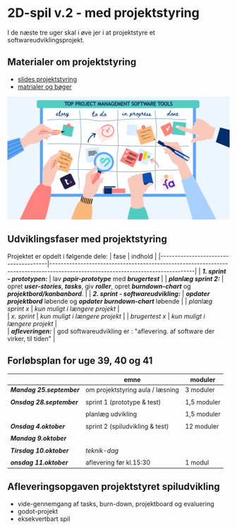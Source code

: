 <h1>2D-spil v.2 - med projektstyring</h1>

I de næste tre uger skal i øve jer i at projektstyre et softwareudviklingsprojekt.

## Materialer om projektstyring
- [slides projektstyring](slides_projektstyring.pdf)    
- [matrialer og bøger](materialeplan.md)

![boeard](pic_board.png)

## Udviklingsfaser med projektstyring

Projektet er opdelt i følgende dele:
| fase                                 | indhold                                                                                                                         |
|--------------------------------------|---------------------------------------------------------------------------------------------------------------------------------|
| ***1. sprint - prototypen:***        | lav ***papir-prototype*** med ***brugertest***                                                                                  |
| ***planlæg sprint 2:***              | opret ***user-stories***, ***tasks***, giv ***roller***, opret ***burndown-chart*** og ***projektbord/kanbanbord***.            |
| ***2. sprint - softwareudvikling:*** |  ***opdater projektbord*** løbende og ***opdater burndown-chart***  løbende                                                     |
| *planlæg sprint x*                   | *kun muligt i længere projekt*                                                                                                  |                                    
| *x. sprint*                          | *kun muligt i længere projekt*                                                                                                  |
| *brugertest x*                       | *kun muligt i længere projekt*                                                                                                  |                                     
| ***afleveringen:***                  | god softwareudvikling er : "aflevering. af software der virker, til tiden"                                                      |

## Forløbsplan for uge 39, 40 og 41

|                           | emne                               | moduler        | 
|---------------------------|------------------------------------|----------------|
| ***Mandag 25.september*** | om projektstyring aula / læsning   | 3 moduler      |
|                           |                                    |                |
| ***Onsdag 28.september*** | sprint 1 (prototype & test)        | 1,5 moduler    |
|                           |                                    |                |
|                           | planlæg udvikling                  | 1,5 moduler    |
|                           |                                    |                |
| ***Onsdag 4.oktober***    | sprint 2 (spiludvikling & test)    | 12 moduler     |
|                           |                                    |                |
| ***Mandag 9.oktober***    |                                    |                |
|                           |                                    |                |
| ***Tirsdag 10.oktober***  | *teknik-dag*                       |                |
|                           |                                    |                |
| ***onsdag 11.oktober***   | aflevering før kl.15:30            | 1 modul        |

## Afleveringsopgaven projektstyret spiludvikling 
- vide-gennemgang af tasks, burn-down, projektboard og evaluering 
- godot-projekt
- eksekvertbart spil  